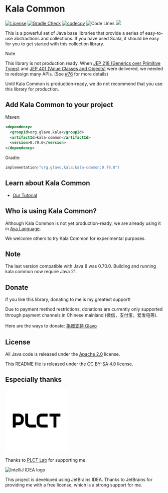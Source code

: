 # Kala Common

[![License](https://img.shields.io/badge/License-Apache_2.0-blue.svg)](https://github.com/Glavo/kala-common/blob/main/LICENSE)
[![Gradle Check](https://github.com/Glavo/kala-common/actions/workflows/check.yml/badge.svg)](https://github.com/Glavo/kala-common/actions/workflows/check.yml)
[![codecov](https://codecov.io/github/Glavo/kala-common/graph/badge.svg?token=IHM4ZK7K7A)](https://codecov.io/github/Glavo/kala-common)
![Code Lines](https://tokei.rs/b1/github/Glavo/kala-common?category=code)
[![](https://img.shields.io/maven-central/v/org.glavo.kala/kala-common?label=Maven%20Central)](https://search.maven.org/artifact/org.glavo.kala/kala-common)

This is a powerful set of Java base libraries that provide a series of easy-to-use abstractions and collections.
If you have used Scala, it should be easy for you to get started with this collection library.

> [!NOTE]
> This library is not production ready.
> When [JEP 218 (Generics over Primitive Types)](https://openjdk.org/jeps/218) and [JEP 401 (Value Classes and Objects)](https://openjdk.org/jeps/401) were delivered, 
> we needed to redesign many APIs. (See [#76](https://github.com/Glavo/kala-common/issues/76) for more details)
> 
> Until Kala Common is production-ready, we do not recommend that you use this library for production.

## Add Kala Common to your project

Maven:

```xml
<dependency>
  <groupId>org.glavo.kala</groupId>
  <artifactId>kala-common</artifactId>
  <version>0.79.0</version>
</dependency>
```

Gradle:
```kotlin
implementation("org.glavo.kala:kala-common:0.79.0")
```

## Learn about Kala Common

* [Our Tutorial](docs/Tutorial.md)

## Who is using Kala Common?

Although Kala Common is not yet production-ready,
we are already using it in [Aya Language](https://github.com/aya-prover/aya-dev).

We welcome others to try Kala Common for experimental purposes.

## Note

The last version compatible with Java 8 was 0.70.0. Building and running kala common now require Java 21.

## Donate

If you like this library, donating to me is my greatest support!

Due to payment method restrictions, donations are currently only supported through payment channels in Chinese mainland (微信，支付宝，爱发电等).

Here are the ways to donate: [捐赠支持 Glavo](https://donate.glavo.site/)

## License

All Java code is released under the [Apache 2.0](./LICENSE) license.

This README file is released under the [CC BY-SA 4.0](https://creativecommons.org/licenses/by-sa/4.0/) license.

## Especially thanks

<img alt="PLCT Logo" src="./PLCT.svg" width="200" height="200">

Thanks to [PLCT Lab](https://plctlab.org) for supporting me.

![IntelliJ IDEA logo](https://resources.jetbrains.com/storage/products/company/brand/logos/IntelliJ_IDEA.svg)


This project is developed using JetBrains IDEA.
Thanks to JetBrains for providing me with a free license, which is a strong support for me.
